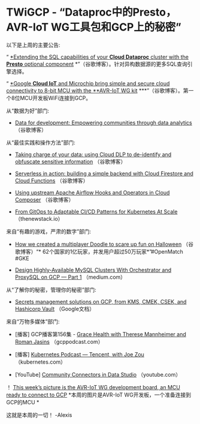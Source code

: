 
# TWiGCP - “Dataproc中的Presto，AVR-IoT WG工具包和GCP上的秘密”

以下是上周的主要公告:

“ [*Extending the SQL capabilities of your **Cloud Dataproc** cluster with the **Presto** optional component](http://goo.gl/Ndf82m) *”（谷歌博客）。针对异构数据源的更多SQL查询引擎选择。

“ [*Google **Cloud IoT** and Microchip bring simple and secure cloud connectivity to 8-bit MCU with the **AVR-IoT WG kit](http://goo.gl/3bf9qp) ***”（谷歌博客）。第一个8位MCU开发板WiFi连接到GCP。

从“数据为好”部门:

* [Data for development: Empowering communities through data analytics](http://goo.gl/QztCXd) （谷歌博客）

从“最佳实践和操作方法”部门:

* [Taking charge of your data: using Cloud DLP to de-identify and obfuscate sensitive information](http://goo.gl/FvaUoD) （谷歌博客）

* [Serverless in action: building a simple backend with Cloud Firestore and Cloud Functions](http://goo.gl/qxMVMo) （谷歌博客）

* [Using upstream Apache Airflow Hooks and Operators in Cloud Composer](http://goo.gl/41Fmm6) （谷歌博客）

* [From GitOps to Adaptable CI/CD Patterns for Kubernetes At Scale](http://goo.gl/gQ3hdJ) （thenewstack.io）

来自“有趣的游戏，严肃的数字”部门:

* [How we created a multiplayer Doodle to scare up fun on Halloween](http://goo.gl/at4NH4) （谷歌博客）“* 62个国家的1亿玩家，并发用户超过50万玩家*”#OpenMatch #GKE

* [Design Highly-Available MySQL Clusters With Orchestrator and ProxySQL on GCP — Part 1](http://goo.gl/ue6zF8) （medium.com）

从“了解你的秘密，管理你的秘密”部门:

* [Secrets management solutions on GCP, from KMS, CMEK, CSEK, and Hashicorp Vault](http://goo.gl/TkRTCG) （Google文档）

来自“万物多媒体”部门:

* [播客] GCP播客第156集 - [Grace Health with Therese Mannheimer and Roman Jasins](http://goo.gl/TDeUz3) （gcppodcast.com）

* [播客] [Kubernetes Podcast — Tencent, with Joe Zou](http://goo.gl/3JiRXa) （kubernetes.com）

* [YouTube] [Community Connectors in Data Studio](http://goo.gl/B44iQJ) （youtube.com）

！ [This week’s picture is the AVR-IoT WG development board, an MCU ready to connect to GCP](https://cdn-images-1.medium.com/max/3200/0*VjM1FaYuqCwZF4vC) *本周的图片是AVR-IoT WG开发板，一个准备连接到GCP的MCU *

这就是本周的一切！ -Alexis
